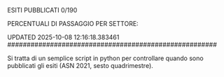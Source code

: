 ESITI PUBBLICATI 0/190 

PERCENTUALI DI PASSAGGIO PER SETTORE:

UPDATED 2025-10-08 12:16:18.383461
###################################################### 

Si tratta di un semplice script in python per controllare quando sono pubblicati gli esiti (ASN 2021, sesto quadrimestre).

